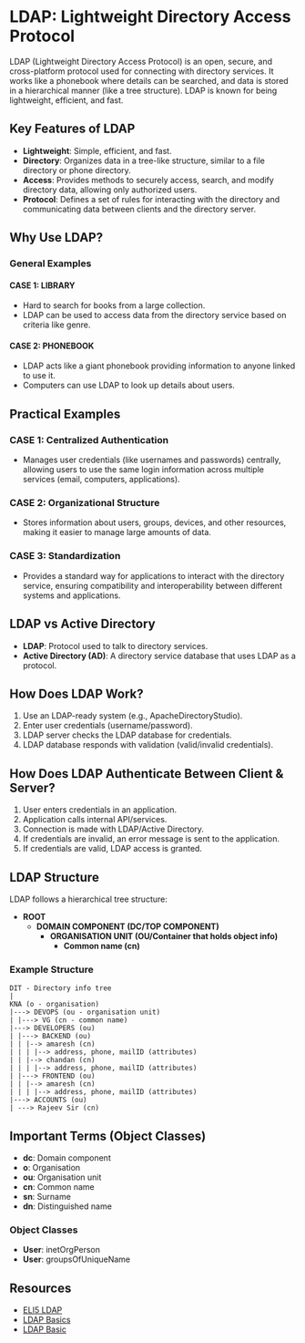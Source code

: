 # LDAP: Lightweight Directory Access Protocol

LDAP (Lightweight Directory Access Protocol) is an open, secure, and cross-platform protocol used for connecting with directory services. It works like a phonebook where details can be searched, and data is stored in a hierarchical manner (like a tree structure). LDAP is known for being lightweight, efficient, and fast.

## Key Features of LDAP

- **Lightweight**: Simple, efficient, and fast.
- **Directory**: Organizes data in a tree-like structure, similar to a file directory or phone directory.
- **Access**: Provides methods to securely access, search, and modify directory data, allowing only authorized users.
- **Protocol**: Defines a set of rules for interacting with the directory and communicating data between clients and the directory server.

## Why Use LDAP?

### General Examples

#### CASE 1: LIBRARY
- Hard to search for books from a large collection.
- LDAP can be used to access data from the directory service based on criteria like genre.

#### CASE 2: PHONEBOOK
- LDAP acts like a giant phonebook providing information to anyone linked to use it.
- Computers can use LDAP to look up details about users.

## Practical Examples

### CASE 1: Centralized Authentication
- Manages user credentials (like usernames and passwords) centrally, allowing users to use the same login information across multiple services (email, computers, applications).

### CASE 2: Organizational Structure
- Stores information about users, groups, devices, and other resources, making it easier to manage large amounts of data.

### CASE 3: Standardization
- Provides a standard way for applications to interact with the directory service, ensuring compatibility and interoperability between different systems and applications.

## LDAP vs Active Directory

- **LDAP**: Protocol used to talk to directory services.
- **Active Directory (AD)**: A directory service database that uses LDAP as a protocol.

## How Does LDAP Work?

1. Use an LDAP-ready system (e.g., ApacheDirectoryStudio).
2. Enter user credentials (username/password).
3. LDAP server checks the LDAP database for credentials.
4. LDAP database responds with validation (valid/invalid credentials).

## How Does LDAP Authenticate Between Client & Server?

1. User enters credentials in an application.
2. Application calls internal API/services.
3. Connection is made with LDAP/Active Directory.
4. If credentials are invalid, an error message is sent to the application.
5. If credentials are valid, LDAP access is granted.

## LDAP Structure

LDAP follows a hierarchical tree structure:
- **ROOT**
  - **DOMAIN COMPONENT (DC/TOP COMPONENT)**
    - **ORGANISATION UNIT (OU/Container that holds object info)**
      - **Common name (cn)**

### Example Structure
```
DIT - Directory info tree
|
KNA (o - organisation)
|---> DEVOPS (ou - organisation unit)
| |---> VG (cn - common name)
|---> DEVELOPERS (ou)
| |---> BACKEND (ou)
| | |--> amaresh (cn)
| | | |--> address, phone, mailID (attributes)
| | |--> chandan (cn)
| | | |--> address, phone, mailID (attributes)
| |---> FRONTEND (ou)
| | |--> amaresh (cn)
| | | |--> address, phone, mailID (attributes)
|---> ACCOUNTS (ou)
| ---> Rajeev Sir (cn)
```

## Important Terms (Object Classes)

- **dc**: Domain component
- **o**: Organisation
- **ou**: Organisation unit
- **cn**: Common name
- **sn**: Surname
- **dn**: Distinguished name

### Object Classes

- **User**: inetOrgPerson
- **User**: groupsOfUniqueName

## Resources
- [ELI5 LDAP](https://www.reddit.com/r/explainlikeimfive/comments/jtzft/eli5_ldap/)
- [LDAP Basics](https://www.youtube.com/watch?v=Xp9kLn9vRmw)
- [LDAP Basic](https://www.reddit.com/r/devops/comments/e89spr/comment/fabjom2/?utm_source=share&utm_medium=web3x&utm_name=web3xcss&utm_term=1&utm_content=share_button)
